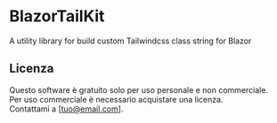 # BlazorTailKit
A utility library for build custom Tailwindcss class string for Blazor

## Licenza
Questo software è gratuito solo per uso personale e non commerciale.  
Per uso commerciale è necessario acquistare una licenza.  
Contattami a [tuo@email.com].
